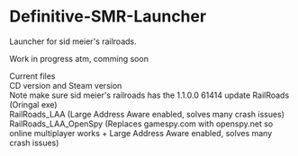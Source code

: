 # Definitive-SMR-Launcher
Launcher for sid meier's railroads.

Work in progress atm, comming soon 

Current files <br/>
CD version and Steam version <br/>
Note make sure sid meier's railroads has the 1.1.0.0 61414 update
RailRoads (Oringal exe) <br/>
RailRoads_LAA (Large Address Aware enabled, solves many crash issues) <br/>
RailRoads_LAA_OpenSpy (Replaces gamespy.com with openspy.net so online multiplayer works + Large Address Aware enabled, solves many crash issues) <br/>
